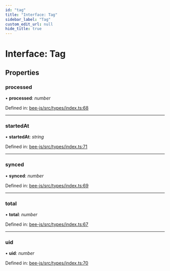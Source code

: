 ```yaml
---
id: "tag"
title: "Interface: Tag"
sidebar_label: "Tag"
custom_edit_url: null
hide_title: true
---
```


# Interface: Tag

## Properties

### processed

• **processed**: *number*

Defined in: [bee-js/src/types/index.ts:68](https://github.com/ethersphere/bee-js/blob/7260ee1/src/types/index.ts#L68)

___

### startedAt

• **startedAt**: *string*

Defined in: [bee-js/src/types/index.ts:71](https://github.com/ethersphere/bee-js/blob/7260ee1/src/types/index.ts#L71)

___

### synced

• **synced**: *number*

Defined in: [bee-js/src/types/index.ts:69](https://github.com/ethersphere/bee-js/blob/7260ee1/src/types/index.ts#L69)

___

### total

• **total**: *number*

Defined in: [bee-js/src/types/index.ts:67](https://github.com/ethersphere/bee-js/blob/7260ee1/src/types/index.ts#L67)

___

### uid

• **uid**: *number*

Defined in: [bee-js/src/types/index.ts:70](https://github.com/ethersphere/bee-js/blob/7260ee1/src/types/index.ts#L70)
